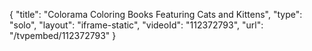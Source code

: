 {
    "title": "Colorama Coloring Books Featuring Cats and Kittens",
    "type": "solo",
    "layout": "iframe-static",
    "videoId": "112372793",
    "url": "\/tvpembed\/112372793"
}